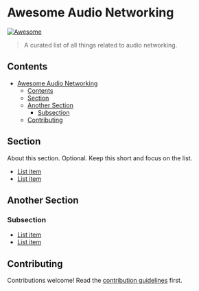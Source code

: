 # Awesome Audio Networking
[![Awesome](https://awesome.re/badge.svg)](https://awesome.re)

> A curated list of all things related to audio networking.


## Contents
- [Awesome Audio Networking](#awesome-audio-networking)
  - [Contents](#contents)
  - [Section](#section)
  - [Another Section](#another-section)
    - [Subsection](#subsection)
  - [Contributing](#contributing)


## Section

About this section. Optional. Keep this short and focus on the list.

- [List item](http://example.com)
- [List item](http://example.com)


## Another Section

### Subsection

- [List item](http://example.com)
- [List item](http://example.com)


## Contributing

Contributions welcome! Read the [contribution guidelines](contributing.md) first.
